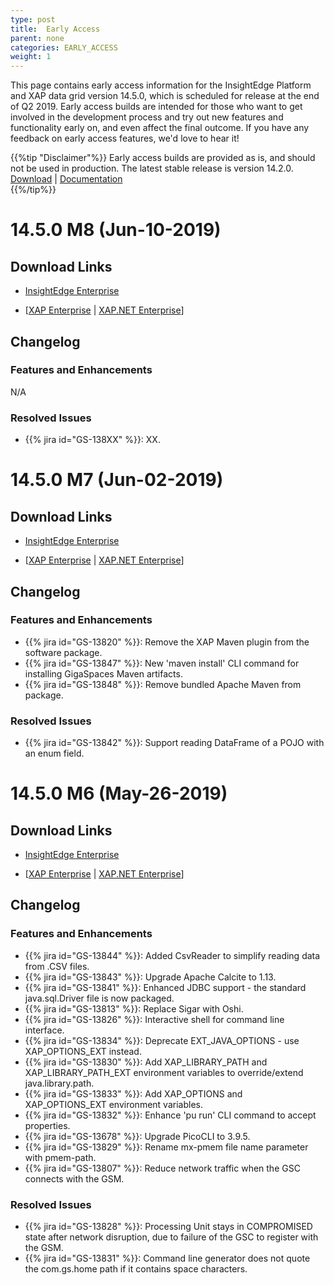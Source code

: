 ```yaml
---
type: post
title:  Early Access
parent: none
categories: EARLY_ACCESS
weight: 1
---
```


This page contains early access information for the InsightEdge Platform and XAP data grid version 14.5.0, which is scheduled for release at the end of Q2 2019. Early access builds are intended for those who want to get involved in the development process and try out new features and functionality early on, and even affect the final outcome. If you have any feedback on early access features, we'd love to hear it!

{{%tip "Disclaimer"%}} Early access builds are provided as is, and should not be used in production. The latest stable release is version 14.2.0.<br>[Download](https://www.gigaspaces.com/download-center) | [Documentation](/xap/14.0/)</br>{{%/tip%}}

# 14.5.0 M8 (Jun-10-2019)

## Download Links

 * [InsightEdge Enterprise](https://gigaspaces-releases-eu.s3.amazonaws.com/insightedge/14.5.0/gigaspaces-insightedge-enterprise-14.5.0-m8.zip) 

 * \[[XAP Enterprise](https://gigaspaces-releases-eu.s3.amazonaws.com/xap/14.5.0/gigaspaces-xap-enterprise-14.5.0-m8.zip) | [XAP.NET Enterprise](https://gigaspaces-releases-eu.s3.amazonaws.com/xap/14.5.0/gigaspaces-xap.net-14.5.0-m8.msi)\]

## Changelog

### Features and Enhancements

N/A

### Resolved Issues

- {{% jira id="GS-138XX" %}}: XX.

# 14.5.0 M7 (Jun-02-2019)

## Download Links

 * [InsightEdge Enterprise](https://gigaspaces-releases-eu.s3.amazonaws.com/insightedge/14.5.0/gigaspaces-insightedge-enterprise-14.5.0-m7.zip) 

 * \[[XAP Enterprise](https://gigaspaces-releases-eu.s3.amazonaws.com/xap/14.5.0/gigaspaces-xap-enterprise-14.5.0-m7.zip) | [XAP.NET Enterprise](https://gigaspaces-releases-eu.s3.amazonaws.com/xap/14.5.0/gigaspaces-xap.net-14.5.0-m7.msi)\]

## Changelog

### Features and Enhancements

- {{% jira id="GS-13820" %}}: Remove the XAP Maven plugin from the software package.
- {{% jira id="GS-13847" %}}: New 'maven install' CLI command for installing GigaSpaces Maven artifacts.
- {{% jira id="GS-13848" %}}: Remove bundled Apache Maven from package.

### Resolved Issues

- {{% jira id="GS-13842" %}}: Support reading DataFrame of a POJO with an enum field.

# 14.5.0 M6 (May-26-2019)

## Download Links

 * [InsightEdge Enterprise](https://gigaspaces-releases-eu.s3.amazonaws.com/insightedge/14.5.0/gigaspaces-insightedge-enterprise-14.5.0-m6.zip) 

 * \[[XAP Enterprise](https://gigaspaces-releases-eu.s3.amazonaws.com/xap/14.5.0/gigaspaces-xap-enterprise-14.5.0-m6.zip) | [XAP.NET Enterprise](https://gigaspaces-releases-eu.s3.amazonaws.com/xap/14.5.0/gigaspaces-xap.net-14.5.0-m6.msi)\]

## Changelog

### Features and Enhancements

- {{% jira id="GS-13844" %}}: Added CsvReader to simplify reading data from .CSV files.
- {{% jira id="GS-13843" %}}: Upgrade Apache Calcite to 1.13.
- {{% jira id="GS-13841" %}}: Enhanced JDBC support - the standard java.sql.Driver file is now packaged.
- {{% jira id="GS-13813" %}}: Replace Sigar with Oshi.
- {{% jira id="GS-13826" %}}: Interactive shell for command line interface.
- {{% jira id="GS-13834" %}}: Deprecate EXT_JAVA_OPTIONS - use XAP_OPTIONS_EXT instead.
- {{% jira id="GS-13830" %}}: Add XAP_LIBRARY_PATH and XAP_LIBRARY_PATH_EXT environment variables to override/extend java.library.path.
- {{% jira id="GS-13833" %}}: Add XAP_OPTIONS and XAP_OPTIONS_EXT environment variables.
- {{% jira id="GS-13832" %}}: Enhance 'pu run' CLI command to accept properties.
- {{% jira id="GS-13678" %}}: Upgrade PicoCLI to 3.9.5.
- {{% jira id="GS-13829" %}}: Rename mx-pmem file name parameter with pmem-path.
- {{% jira id="GS-13807" %}}: Reduce network traffic when the GSC connects with the GSM.


### Resolved Issues

- {{% jira id="GS-13828" %}}: Processing Unit stays in COMPROMISED state after network disruption, due to failure of the GSC to register with the GSM.
- {{% jira id="GS-13831" %}}: Command line generator does not quote the com.gs.home path if it contains space characters.
